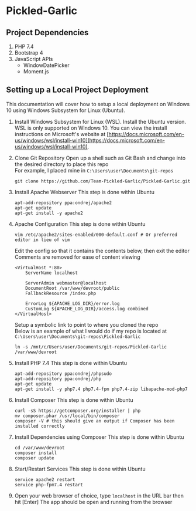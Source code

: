 # Pickled-Garlic

## Project Dependencies 
1. PHP 7.4
1. Bootstrap 4
1. JavaScript APIs
    - WindowDatePicker
    - Moment.js

## Setting up a Local Project Deployment
This documentation will cover how to setup a local deployment on Windows 10 using Windows Subsystem for Linux (Ubuntu).

1. Install Windows Subsystem for Linux (WSL). Install the Ubuntu version.  
    WSL is only supported on Windows 10. You can view the install instructions on Microsoft's website at [https://docs.microsoft.com/en-us/windows/wsl/install-win10](https://docs.microsoft.com/en-us/windows/wsl/install-win10).

1. Clone Git Repository 
    Open up a shell such as Git Bash and change into the desired directory to place this repo  
    For example, I placed mine in `C:\Users\user\Documents\git-repos`
    ```shell
    git clone https://github.com/Team-Pickled-Garlic/Pickled-Garlic.git
    ``` 

1. Install Apache Webserver
    This step is done within Ubuntu
    ```shell
    apt-add-repository ppa:ondrej/apache2
    apt-get update
    apt-get install -y apache2
    ```  

1. Apache Configuration
    This step is done within Ubuntu
    ```shell
    vim /etc/apache2/sites-enabled/000-default.conf # Or preferred editor in lieu of vim
    ```

    Edit the config so that it contains the contents below, then exit the editor  
    Comments are removed for ease of content viewing  

    ```shell
    <VirtualHost *:80>
        ServerName localhost

        ServerAdmin webmaster@localhost
        DocumentRoot /var/www/devroot/public
        FallbackResource /index.php

        ErrorLog ${APACHE_LOG_DIR}/error.log
        CustomLog ${APACHE_LOG_DIR}/access.log combined
    </VirtualHost>
    ```

    Setup a symbolic link to point to where you cloned the repo  
    Below is an example of what I would do if my repo is located at `C:\Users\user\Documents\git-repos\Pickled-Garlic`
    ```shell
    ln -s /mnt/c/Users/user/Documents/git-repos/Pickled-Garlic /var/www/devroot
    ```

1. Install PHP 7.4
    This step is done within Ubuntu
    ```shell
    apt-add-repository ppa:ondrej/phpsudo
    apt-add-repository ppa:ondrej/php
    apt-get update
    apt-get install -y php7.4 php7.4-fpm php7.4-zip libapache-mod-php7
    ```  

1. Install Composer 
    This step is done within Ubuntu
    ```shell
    curl -sS https://getcomposer.org/installer | php
    mv composer.phar /usr/local/bin/composer
    composer -V # this should give an output if Composer has been installed correctly
    ```  

1. Install Dependencies using Composer
    This step is done within Ubuntu
    ```shell
    cd /var/www/devroot
    composer install
    composer update
    ```

1. Start/Restart Services
    This step is done within Ubuntu
    ```shell
    service apache2 restart
    service php-fpm7.4 restart
    ```

1. Open your web browser of choice, type `localhost` in the URL bar then hit [Enter]
    The app should be open and running from the browser